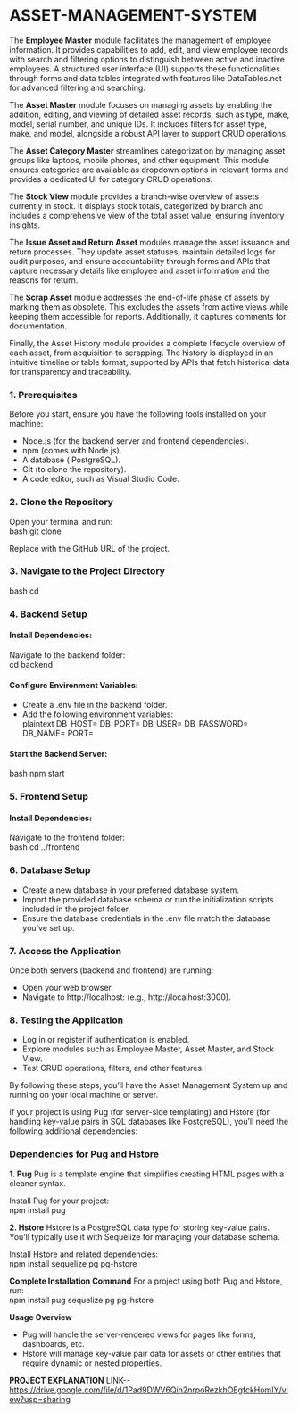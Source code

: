 # ASSET-MANAGEMENT-SYSTEM

The **Employee Master** module facilitates the management of employee information. It provides capabilities to add, edit, and view employee records with search and filtering options to distinguish between active and inactive employees. A structured user interface (UI) supports these functionalities through forms and data tables integrated with features like DataTables.net for advanced filtering and searching.

The **Asset Master** module focuses on managing assets by enabling the addition, editing, and viewing of detailed asset records, such as type, make, model, serial number, and unique IDs. It includes filters for asset type, make, and model, alongside a robust API layer to support CRUD operations.

The **Asset Category Master** streamlines categorization by managing asset groups like laptops, mobile phones, and other equipment. This module ensures categories are available as dropdown options in relevant forms and provides a dedicated UI for category CRUD operations.

The **Stock View** module provides a branch-wise overview of assets currently in stock. It displays stock totals, categorized by branch and includes a comprehensive view of the total asset value, ensuring inventory insights.

The **Issue Asset and Return Asset** modules manage the asset issuance and return processes. They update asset statuses, maintain detailed logs for audit purposes, and ensure accountability through forms and APIs that capture necessary details like employee and asset information and the reasons for return.

The **Scrap Asset** module addresses the end-of-life phase of assets by marking them as obsolete. This excludes the assets from active views while keeping them accessible for reports. Additionally, it captures comments for documentation.

Finally, the Asset History module provides a complete lifecycle overview of each asset, from acquisition to scrapping. The history is displayed in an intuitive timeline or table format, supported by APIs that fetch historical data for transparency and traceability.


### 1. Prerequisites  
Before you start, ensure you have the following tools installed on your machine:  
- Node.js (for the backend server and frontend dependencies).  
- npm (comes with Node.js).  
- A database ( PostgreSQL).  
- Git (to clone the repository).  
- A code editor, such as Visual Studio Code.

### 2. Clone the Repository  
Open your terminal and run:  
bash
git clone <repository-url>

Replace <repository-url> with the GitHub URL of the project.

### 3. Navigate to the Project Directory  
bash
cd <project-folder>

### 4. Backend Setup  
#### Install Dependencies:  
Navigate to the backend folder:  
cd backend

#### Configure Environment Variables:  
- Create a .env file in the backend folder.  
- Add the following environment variables:  
  plaintext
  DB_HOST=<database-host>
  DB_PORT=<database-port>
  DB_USER=<database-username>
  DB_PASSWORD=<database-password>
  DB_NAME=<database-name>
  PORT=<server-port>
  
#### Start the Backend Server:  
bash
npm start

### 5. Frontend Setup  
#### Install Dependencies:  
Navigate to the frontend folder:  
bash
cd ../frontend

### 6. Database Setup  
- Create a new database in your preferred database system.  
- Import the provided database schema or run the initialization scripts included in the project folder.  
- Ensure the database credentials in the .env file match the database you’ve set up.

### 7. Access the Application  
Once both servers (backend and frontend) are running:  
- Open your web browser.  
- Navigate to http://localhost:<frontend-port> (e.g., http://localhost:3000).

### 8. Testing the Application  
- Log in or register if authentication is enabled.  
- Explore modules such as Employee Master, Asset Master, and Stock View.  
- Test CRUD operations, filters, and other features.

By following these steps, you’ll have the Asset Management System up and running on your local machine or server.

If your project is using Pug (for server-side templating) and Hstore (for handling key-value pairs in SQL databases like PostgreSQL), you’ll need the following additional dependencies:


### Dependencies for Pug and Hstore

**1. Pug** 
Pug is a template engine that simplifies creating HTML pages with a cleaner syntax.  

Install Pug for your project:  
npm install pug

**2. Hstore**
Hstore is a PostgreSQL data type for storing key-value pairs. You’ll typically use it with Sequelize for managing your database schema.

Install Hstore and related dependencies:  
npm install sequelize pg pg-hstore

**Complete Installation Command**
For a project using both Pug and Hstore, run:  
npm install pug sequelize pg pg-hstore


**Usage Overview**
- Pug will handle the server-rendered views for pages like forms, dashboards, etc.  
- Hstore will manage key-value pair data for assets or other entities that require dynamic or nested properties.

**PROJECT EXPLANATION**
LINK--
https://drive.google.com/file/d/1Pad9DWV6Qin2nrpoRezkhOEgfckHomIY/view?usp=sharing
